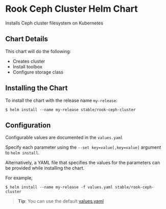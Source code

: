 # Rook Ceph Cluster Helm Chart

Installs Ceph cluster filesystem on Kubernetes 

## Chart Details

This chart will do the following:

- Creates cluster
- Install toolbox
- Configure storage class

## Installing the Chart
To install the chart with the release name `my-release`:
```
$ helm install --name my-release stable/rook-ceph-cluster
```

## Configuration
Configurable values are documented in the `values.yaml`

Specify each parameter using the `--set key=value[,key=value]` argument to `helm install`.

Alternatively, a YAML file that specifies the values for the parameters can be provided while installing the chart. 

For example,
```
$ helm install --name my-release -f values.yaml stable/rook-ceph-cluster
```

> **Tip**: You can use the default [values.yaml](values.yaml)

